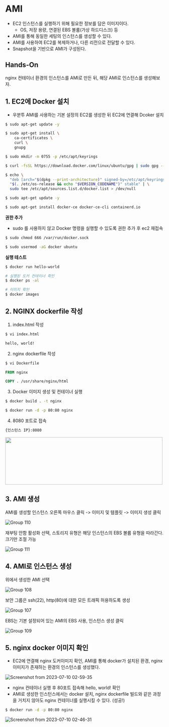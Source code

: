 # AMI
* EC2 인스턴스를 실행하기 위해 필요한 정보를 담은 이미지이다.
  * OS, 저장 용량, 연결된 EBS 볼륨(가상 하드디스크) 등
* AMI를 통해 동일한 세팅의 인스턴스를 생성할 수 있다.
* AMI를 사용하여 EC2를 복제하거나, 다른 리전으로 전달할 수 있다.
* Snapshot을 기반으로 AMI가 구성된다.

## Hands-On
nginx 컨테이너 환경의 인스턴스를 AMI로 만든 뒤, 해당 AMI로 인스턴스를 생성해보자.
## 1. EC2에 Docker 설치
* 우분투 AMI를 사용하는 기본 설정의 EC2를 생성한 뒤 EC2에 연결해 Dcoker 설치
```bash
$ sudo apt-get update -y
```

```bash
$ sudo apt-get install \
    ca-certificates \
    curl \
    gnupg
```

```bash
$ sudo mkdir -m 0755 -p /etc/apt/keyrings
```

```bash
$ curl -fsSL https://download.docker.com/linux/ubuntu/gpg | sudo gpg --dearmor -o /etc/apt/keyrings/docker.gpg
```

```bash
$ echo \
  "deb [arch="$(dpkg --print-architecture)" signed-by=/etc/apt/keyrings/docker.gpg] https://download.docker.com/linux/ubuntu \
  "$(. /etc/os-release && echo "$VERSION_CODENAME")" stable" | \
  sudo tee /etc/apt/sources.list.d/docker.list > /dev/null
```

```bash
$ sudo apt-get update -y
```

```bash
$ sudo apt-get install docker-ce docker-ce-cli containerd.io
```

**권한 추가**
* sudo 를 사용하지 않고 Docker 명령을 실행할 수 있도록 권한 추가 후 ec2 재접속
```bash
$ sudo chmod 666 /var/run/docker.sock
```
```bash
$ sudo usermod -aG docker ubuntu
```

**실행 테스트**
```bash
$ docker run hello-world

# 실행된 도커 컨테이너 확인
$ docker ps -al

# 이미지 확인
$ docker images
```

## 2. NGINX dockerfile 작성

1. index.html 작성
```bash
$ vi index.html
```
```bash
hello, world!  
```

2. nginx dockerfile 작성

```bash
$ vi Dockerfile
```
```dockerfile
FROM nginx

COPY . /usr/share/nginx/html
```

3. Docker 이미지 생성 및 컨테이너 실행

```bash
$ docker build . -t nginx
```
```bash
$ docker run -d -p 80:80 nginx
```

4. 8080 포트로 접속

```bash
{인스턴스 IP}:8080
```
<img src="https://github.com/twoosky/TIL/assets/50009240/1305a4aa-a9f8-4a5e-82ad-639f9643b08a" width="500" height="150">

## 3. AMI 생성
AMI를 생성할 인스턴스 오른쪽 마우스 클릭 -> 이미지 및 템플릿 -> 이미지 생성 클릭

![Group 110](https://github.com/twoosky/TIL/assets/50009240/499b1f65-8631-41d3-b720-a2a770d508ea)

재부팅 안함 활성화 선택, 스토리지 유형은 해당 인스턴스의 EBS 볼륨 유형을 따라간다. 크기만 조절 가능

![Group 111](https://github.com/twoosky/TIL/assets/50009240/44db0cca-e702-4fea-83f8-c94558cec9e2)

## 4. AMI로 인스턴스 생성
위에서 생성한 AMI 선택

![Group 108](https://github.com/twoosky/TIL/assets/50009240/fc565fdb-1e4a-4735-96cc-bbae6fa0907b)

보안 그룹은 ssh(22), http(80)에 대한 모든 트래픽 허용하도록 생성

![Group 107](https://github.com/twoosky/TIL/assets/50009240/e7c24c47-0220-42a9-87cc-b83e4174219a)

EBS는 기본 설정되어 있는 AMI의 EBS 사용, 인스턴스 생성 클릭

![Group 109](https://github.com/twoosky/TIL/assets/50009240/e54f7c98-e2bf-4d95-b741-5765c133c0b5)


## 5. nginx docker 이미지 확인
* EC2에 연결해 nginx 도커이미지 확인, AMI를 통해 docker가 설치된 환경, nginx 이미지가 존재하는 환경의 인스턴스를 생성했다.

![Screenshot from 2023-07-10 02-59-35](https://github.com/twoosky/TIL/assets/50009240/7d07490d-88d6-434e-9590-1a3d33c833c0)

* nginx 컨테이너 실행 후 80포트 접속해 hello, world! 확인
* AMI로 생성한 인스턴스에서는 docker 설치, nginx dockerfile 빌드와 같은 과정을 거치지 않아도 nginx 컨테이너를 실행시킬 수 있다. (성공!)
```bash
$ docker run -d -p 80:80 nginx
```
![Screenshot from 2023-07-10 02-46-31](https://github.com/twoosky/TIL/assets/50009240/51456136-5bbb-48a5-9ee9-32260bc6b84d)

